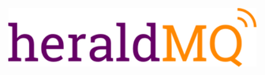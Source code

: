 <img src="https://raw.githubusercontent.com/petebuffon/heraldmq/main/heraldmq_logo.svg?sanitize=true" alt="heraldMQ" width="565">
